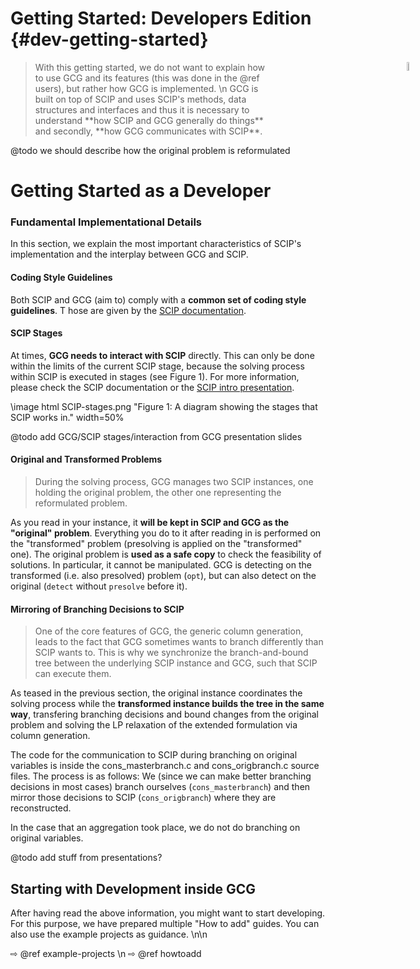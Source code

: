 # Getting Started: Developers Edition {#dev-getting-started}
> <div style="width:80%">
> <img src="expert.png" style="vertical-align:middle; height:6%; position:absolute; right:40px;">
> With this getting started, we do not want to explain how to use GCG and its features (this was
> done in the @ref users), but rather how GCG is implemented. \n
> GCG is built on top of SCIP and uses SCIP's methods, data structures and interfaces and thus 
> it is necessary to understand **how SCIP and GCG generally do things**
> and secondly, **how GCG communicates with SCIP**.
> </div>

@todo we should describe how the original problem is reformulated

# Getting Started as a Developer
### Fundamental Implementational Details
In this section, we explain the most important characteristics of SCIP's implementation 
and the interplay between GCG and SCIP.

#### Coding Style Guidelines
Both SCIP and GCG (aim to) comply with a **common set of coding style guidelines**. T
hose are given by the [SCIP documentation](https://www.scipopt.org/doc/html/CODE.php).

#### SCIP Stages
At times, **GCG needs to interact with SCIP** directly. This can only be done within the 
limits of the current SCIP stage, because the solving process within SCIP is executed in 
stages (see Figure 1). For more information, please check the SCIP documentation or the 
[SCIP intro presentation](https://www.scipopt.org/workshop2018/SCIP-Intro.pdf).

\image html SCIP-stages.png "Figure 1: A diagram showing the stages that SCIP works in." width=50% 

@todo add GCG/SCIP stages/interaction from GCG presentation slides

#### Original and Transformed Problems 
> During the solving process, GCG manages two SCIP instances, one holding 
> the original problem, the other one representing the reformulated problem. 

As you read in your instance, it **will be kept in SCIP and GCG as the "original" problem**. 
Everything you do to it after reading in is performed on the "transformed" problem 
(presolving is applied on the "transformed" one). 
The original problem is **used as a safe copy** to check the feasibility of solutions. In particular,
it cannot be manipulated. 
GCG is detecting on the transformed (i.e. also presolved) problem (`opt`), but can also detect on the original 
(`detect` without `presolve` before it).

#### Mirroring of Branching Decisions to SCIP
> One of the core features of GCG, the generic column generation, leads to the
> fact that GCG sometimes wants to branch differently than SCIP wants to.
> This is why we synchronize the branch-and-bound tree between the underlying
> SCIP instance and GCG, such that SCIP can execute them.

As teased in the previous section, the original instance coordinates the solving process 
while the **transformed instance builds the tree in the same way**, transfering branching 
decisions and bound changes from the original problem and solving the LP relaxation of the 
extended formulation via column generation.

The code for the communication to SCIP during branching on original variables is inside the
cons_masterbranch.c and cons_origbranch.c source files. The process is as follows:
We (since we can make better branching decisions in most cases) branch ourselves
(`cons_masterbranch`) and then mirror those decisions to SCIP (`cons_origbranch`)
where they are reconstructed.

In the case that an aggregation took place, we do not do branching on original variables.

@todo add stuff from presentations?


## Starting with Development inside GCG
After having read the above information, you might want to start developing. For this purpose,
we have prepared multiple "How to add" guides. You can also use the example projects as
guidance. \n\n

 ⇨ @ref example-projects \n
 ⇨ @ref howtoadd